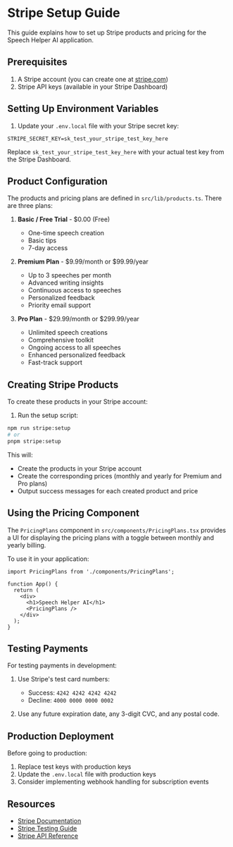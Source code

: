 # Stripe Setup Guide

This guide explains how to set up Stripe products and pricing for the Speech Helper AI application.

## Prerequisites

1. A Stripe account (you can create one at [stripe.com](https://stripe.com))
2. Stripe API keys (available in your Stripe Dashboard)

## Setting Up Environment Variables

1. Update your `.env.local` file with your Stripe secret key:

```
STRIPE_SECRET_KEY=sk_test_your_stripe_test_key_here
```

Replace `sk_test_your_stripe_test_key_here` with your actual test key from the Stripe Dashboard.

## Product Configuration

The products and pricing plans are defined in `src/lib/products.ts`. There are three plans:

1. **Basic / Free Trial** - $0.00 (Free)
   - One-time speech creation
   - Basic tips
   - 7-day access

2. **Premium Plan** - $9.99/month or $99.99/year
   - Up to 3 speeches per month
   - Advanced writing insights
   - Continuous access to speeches
   - Personalized feedback
   - Priority email support

3. **Pro Plan** - $29.99/month or $299.99/year
   - Unlimited speech creations
   - Comprehensive toolkit
   - Ongoing access to all speeches
   - Enhanced personalized feedback
   - Fast-track support

## Creating Stripe Products

To create these products in your Stripe account:

1. Run the setup script:

```bash
npm run stripe:setup
# or
pnpm stripe:setup
```

This will:
- Create the products in your Stripe account
- Create the corresponding prices (monthly and yearly for Premium and Pro plans)
- Output success messages for each created product and price

## Using the Pricing Component

The `PricingPlans` component in `src/components/PricingPlans.tsx` provides a UI for displaying the pricing plans with a toggle between monthly and yearly billing.

To use it in your application:

```tsx
import PricingPlans from './components/PricingPlans';

function App() {
  return (
    <div>
      <h1>Speech Helper AI</h1>
      <PricingPlans />
    </div>
  );
}
```

## Testing Payments

For testing payments in development:

1. Use Stripe's test card numbers:
   - Success: `4242 4242 4242 4242`
   - Decline: `4000 0000 0000 0002`

2. Use any future expiration date, any 3-digit CVC, and any postal code.

## Production Deployment

Before going to production:

1. Replace test keys with production keys
2. Update the `.env.local` file with production keys
3. Consider implementing webhook handling for subscription events

## Resources

- [Stripe Documentation](https://stripe.com/docs)
- [Stripe Testing Guide](https://stripe.com/docs/testing)
- [Stripe API Reference](https://stripe.com/docs/api) 